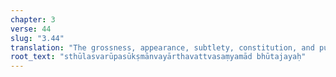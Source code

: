 ```yaml
---
chapter: 3
verse: 44
slug: "3.44"
translation: "The grossness, appearance, subtlety, constitution, and purposefulness of objects reveal their conquest."
root_text: "sthūlasvarūpasūkṣmānvayārthavattvasaṃyamād bhūtajayaḥ"
---
```


